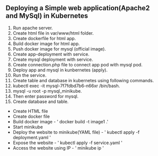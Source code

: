 ## Deploying a Simple web application(Apache2 and MySql) in Kubernetes
1. Run apache server.
2. Create html file in var/www/html folder.
3. Create dockerfile for html app.
4. Build docker image for html app.
5. Push docker image for mysql (official image).
6. Create app-deployment with service.
7. Create mysql deployment with service.
8. Create connection.php file to connect app pod with mysql pod.
9. Deploy app and mysql in kunbernetes (apply).
10. Run the service.
11. Create table and database in kubernetes using following commands.
12.  kubectl exec -it mysql-7f7fdbd7b6-n66xr /bin/bash.
13.  mysql -u root -p mysql_minikube.
14. Then enter password for mysql.
15. Create database and table.

- Create HTML file
- Create docker file
- Build docker image   -  ' docker build -t image1  .' 
- Start minikube
- Deploy the website to minikube(YAML file) -  ' kubectl apply -f deployment.yaml ' 
- Expose the website -  ' kubectl apply -f service.yaml ' 
- Access the website using IP - ' minikube ip '

